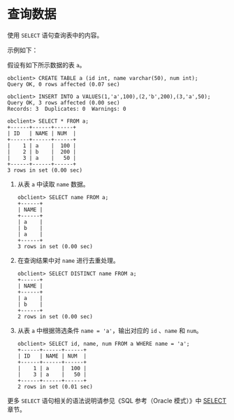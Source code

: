 查询数据 
=========================

使用 `SELECT` 语句查询表中的内容。

示例如下：

假设有如下所示数据的表 `a`。

    obclient> CREATE TABLE a (id int, name varchar(50), num int);
    Query OK, 0 rows affected (0.07 sec)
    
    obclient> INSERT INTO a VALUES(1,'a',100),(2,'b',200),(3,'a',50);
    Query OK, 3 rows affected (0.00 sec)
    Records: 3  Duplicates: 0  Warnings: 0
    
    obclient> SELECT * FROM a;
    +------+------+------+
    | ID   | NAME | NUM  |
    +------+------+------+
    |    1 | a    |  100 |
    |    2 | b    |  200 |
    |    3 | a    |   50 |
    +------+------+------+
    3 rows in set (0.00 sec)



1. 从表 `a` 中读取 `name` 数据。

       obclient> SELECT name FROM a;
       +------+
       | NAME |
       +------+
       | a    |
       | b    |
       | a    |
       +------+
       3 rows in set (0.00 sec)

   

2. 在查询结果中对 `name` 进行去重处理。

       obclient> SELECT DISTINCT name FROM a;
       +------+
       | NAME |
       +------+
       | a    |
       | b    |
       +------+
       2 rows in set (0.00 sec)

   

3. 从表 `a` 中根据筛选条件 `name = 'a'`，输出对应的 `id` 、`name` 和 `num`。

       obclient> SELECT id, name, num FROM a WHERE name = 'a';
       +------+------+------+
       | ID   | NAME | NUM  |
       +------+------+------+
       |    1 | a    |  100 |
       |    3 | a    |   50 |
       +------+------+------+
       2 rows in set (0.01 sec)

   




更多 `SELECT` 语句相关的语法说明请参见《SQL 参考（Oracle 模式）》中 [SELECT]()章节。
